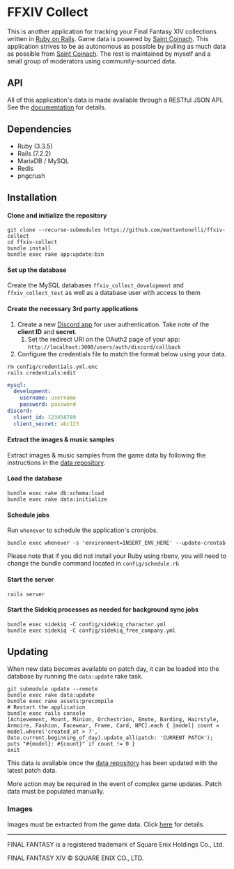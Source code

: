 # FFXIV Collect
This is another application for tracking your Final Fantasy XIV collections written in [Ruby on Rails](https://rubyonrails.org/). Game data is powered by [Saint Coinach](https://github.com/ufx/SaintCoinach). This application strives to be as autonomous as possible by pulling as much data as possible from [Saint Coinach](https://github.com/ufx/SaintCoinach). The rest is maintained by myself and a small group of moderators using community-sourced data.

## API

All of this application's data is made available through a RESTful JSON API. See the [documentation](https://ffxivcollect.com/api/docs) for details.

## Dependencies
* Ruby (3.3.5)
* Rails (7.2.2)
* MariaDB / MySQL
* Redis
* pngcrush

## Installation
#### Clone and initialize the repository
```
git clone --recurse-submodules https://github.com/mattantonelli/ffxiv-collect
cd ffxiv-collect
bundle install
bundle exec rake app:update:bin
```

#### Set up the database
Create the MySQL databases `ffxiv_collect_development` and `ffxiv_collect_test` as well as a database user with access to them

#### Create the necessary 3rd party applications
1. Create a new [Discord app](https://discord.com/developers/applications/) for user authentication. Take note of the **client ID** and **secret**.
    1. Set the redirect URI on the OAuth2 page of your app: `http://localhost:3000/users/auth/discord/callback`
2. Configure the credentials file to match the format below using your data.
```
rm config/credentials.yml.enc
rails credentials:edit
```
```yml
mysql:
  development:
    username: username
    password: password
discord:
  client_id: 123456789
  client_secret: abc123
```

#### Extract the images & music samples
Extract images & music samples from the game data by following the instructions in the [data repository](https://github.com/mattantonelli/xiv-data).

#### Load the database
```
bundle exec rake db:schema:load
bundle exec rake data:initialize
```

#### Schedule jobs
Run `whenever` to schedule the application's cronjobs.

```
bundle exec whenever -s 'environment=INSERT_ENV_HERE' --update-crontab
```

Please note that if you did not install your Ruby using rbenv, you will need to change the bundle command located in `config/schedule.rb`

#### Start the server
```
rails server
```

#### Start the Sidekiq processes as needed for background sync jobs
```
bundle exec sidekiq -C config/sidekiq_character.yml
bundle exec sidekiq -C config/sidekiq_free_company.yml
```

## Updating
When new data becomes available on patch day, it can be loaded into the database by running the `data:update` rake task.

```
git submodule update --remote
bundle exec rake data:update
bundle exec rake assets:precompile
# Restart the application
bundle exec rails console
[Achievement, Mount, Minion, Orchestrion, Emote, Barding, Hairstyle, Armoire, Fashion, Facewear, Frame, Card, NPC].each { |model| count = model.where('created_at > ?', Date.current.beginning_of_day).update_all(patch: 'CURRENT PATCH'); puts "#{model}: #{count}" if count != 0 }
exit
```

This data is available once the [data repository](https://github.com/mattantonelli/xiv-data) has been updated with the latest patch data.

More action may be required in the event of complex game updates. Patch data must be populated manually.

### Images
Images must be extracted from the game data. Click [here](https://github.com/mattantonelli/xiv-data#images) for details.

---

FINAL FANTASY is a registered trademark of Square Enix Holdings Co., Ltd.

FINAL FANTASY XIV © SQUARE ENIX CO., LTD.
